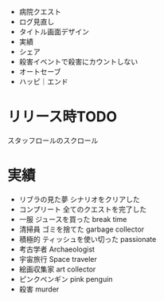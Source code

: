 
- 病院クエスト
- ログ見直し
- タイトル画面デザイン
- 実績
- シェア
- 殺害イベントで殺害にカウントしない
- オートセーブ
- ハッピ｜エンド

# リリース時TODO
スタッフロールのスクロール

# 実績
- リブラの見た夢 シナリオをクリアした
- コンプリート 全てのクエストを完了した
- 一服 ジュースを買った break time
- 清掃員 ゴミを捨てた garbage collector
- 積極的 ティッシュを使い切った passionate
- 考古学者 Archaeologist
- 宇宙旅行 Space traveler
- 絵画収集家 art collector
- ピンクペンギン pink penguin
- 殺害 murder
